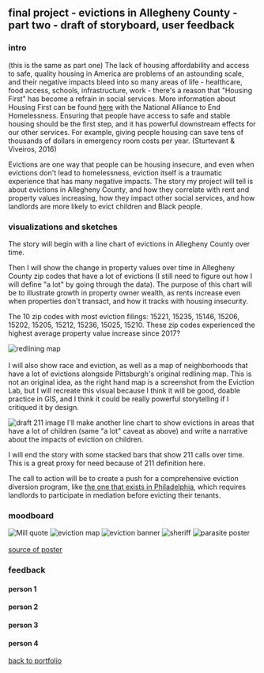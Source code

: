 ## final project - evictions in Allegheny County - part two - draft of storyboard, user feedback

### intro 
(this is the same as part one)
The lack of housing affordability and access to safe, quality housing in America are problems of an astounding scale, and their negative impacts bleed into so many areas of life - healthcare, food access, schools, infrastructure, work - there's a reason that "Housing First" has become a refrain in social services. More information about Housing First can be found [here](https://endhomelessness.org/resource/housing-first/) with the National Alliance to End Homelessness. Ensuring that people have access to safe and stable housing should be the first step, and it has powerful downstream effects for our other services. For example, giving people housing can save tens of thousands of dollars in emergency room costs per year. (Sturtevant & Viveiros, 2016) <br>

Evictions are one way that people can be housing insecure, and even when evictions don't lead to homelessness, eviction itself is a traumatic experience that has many negative impacts. The story my project will tell is about evictions in Allegheny County, and how they correlate with rent and property values increasing, how they impact other social services, and how landlords are more likely to evict children and Black people. 

### visualizations and sketches

The story will begin with a line chart of evictions in Allegheny County over time. 

<div class="flourish-embed flourish-chart" data-src="visualisation/8763651"><script src="https://public.flourish.studio/resources/embed.js"></script></div>

Then I will show the change in property values over time in Allegheny County zip codes that have a lot of evictions (I still need to figure out how I will define "a lot" by going through the data). The purpose of this chart will be to illustrate growth in property owner wealth, as rents increase even when properties don't transact, and how it tracks with housing insecurity. 

The 10 zip codes with most eviction filings: 15221, 15235, 15146, 15206, 15202, 15205, 15212, 15236, 15025, 15210. These zip codes experienced the highest average property value increase since 2017?

![redlining map](/Eviction_map_SS.png) <br>  
I will also show race and eviction, as well as a map of neighborhoods that have a lot of evictions alongside Pittsburgh's original redlining map. This is not an original idea, as the right hand map is a screenshot from the Eviction Lab, but I will recreate this visual because I think it will be good, doable practice in GIS, and I think it could be really powerful storytelling if I critiqued it by design. 

![draft 211 image](/draft_bars.jpg)
I'll make another line chart to show evictions in areas that have a lot of children (same "a lot" caveat as above) and write a narrative about the impacts of eviction on children.
<div class="flourish-embed flourish-chart" data-src="visualisation/8768769"><script src="https://public.flourish.studio/resources/embed.js"></script></div>

I will end the story with some stacked bars that show 211 calls over time. This is a great proxy for need because of 211 definition here. 

The call to action will be to create a push for a comprehensive eviction diversion program, like [the one that exists in Philadelphia](https://eviction-diversion.phila.gov/#/About), which requires landlords to participate in mediation before evicting their tenants. 

### moodboard
![Mill quote](/LLs_growrich.jpg)
![eviction map](/Redlining_SS.png)
![eviction banner](/eviction_3.7M.png)
![sheriff](/sheriff_in_house.png)
![parasite poster](/LLs_parasites.png) <br>  
[source of poster](https://www.instagram.com/p/CCNmaJPlBoP/)
### feedback

#### person 1
#### person 2
#### person 3
#### person 4


[back to portfolio](https://julia-pascale.github.io/pascale-portfolio/)
